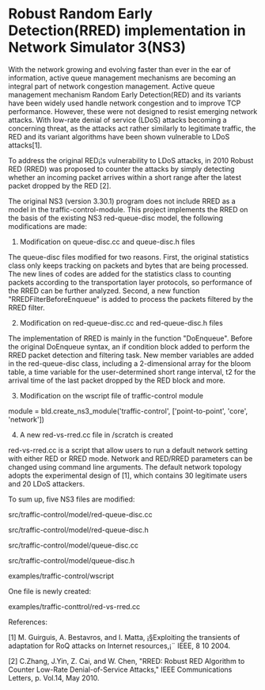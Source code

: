 # Robust Random Early Detection(RRED) implementation in Network Simulator 3(NS3)

With the network growing and evolving faster than ever in the ear of information, active queue management mechanisms are becoming an integral part of network congestion management. Active queue management mechanism Random Early Detection(RED) and its variants have been widely used handle network congestion and to improve TCP performance. However, these were not designed to resist emerging network attacks. With low-rate denial of service (LDoS) attacks becoming a concerning threat, as the attacks act rather similarly to legitimate traffic, the RED and its variant algorithms have been shown vulnerable to LDoS attacks[1].

To address the original RED¡¦s vulnerability to LDoS attacks, in 2010 Robust RED (RRED) was proposed to counter the attacks by simply detecting whether an incoming packet arrives within a short range after the latest packet dropped by the RED [2].

The original NS3 (version 3.30.1) program does not include RRED as a model in the traffic-control-module. This project implements the RRED on the basis of the existing NS3 red-queue-disc model, the following modifications are made:

1. Modification on queue-disc.cc and queue-disc.h files

The queue-disc files modified for two reasons. First, the original statistics class only keeps tracking on packets and bytes that are being processed. The new lines of codes are added for the statistics class to counting packets according to the transportation layer protocols, so performance of the RRED can be further analyzed. Second, a new function "RREDFilterBeforeEnqueue" is added to process the packets filtered by the RRED filter.

2.	Modification on red-queue-disc.cc and red-queue-disc.h files

The implementation of RRED is mainly in the function "DoEnqueue". Before the original DoEnqueue syntax, an if condition block added to perform the RRED packet detection and filtering task. New member variables are added in the red-queue-disc class, including a 2-dimensional array for the bloom table, a time variable for the user-determined short range interval, t2 for the arrival time of the last packet dropped by the RED block and more.

3.	Modification on the wscript file of traffic-control module

module = bld.create_ns3_module('traffic-control', ['point-to-point', 'core', 'network'])

4.	A new red-vs-rred.cc file in /scratch is created

red-vs-rred.cc is a script that allow users to run a default network setting with either RED or RRED mode. Network and RED/RRED parameters can be changed using command line arguments.
The default network topology adopts the experimental design of [1], which contains 30 legitimate users and 20 LDoS attackers.

To sum up, five NS3 files are modified:

src/traffic-control/model/red-queue-disc.cc

src/traffic-control/model/red-queue-disc.h

src/traffic-control/model/queue-disc.cc

src/traffic-control/model/queue-disc.h

examples/traffic-control/wscript

One file is newly created:

examples/traffic-conttrol/red-vs-rred.cc

References:

[1] M. Guirguis, A. Bestavros, and I. Matta, ¡§Exploiting the transients of adaptation for RoQ attacks on Internet resources,¡¨ IEEE, 8 10 2004. 

[2] C.Zhang, J.Yin, Z. Cai, and W. Chen, "RRED: Robust RED Algorithm to Counter Low-Rate Denial-of-Service Attacks," IEEE Communications Letters, p. Vol.14, May 2010.  
